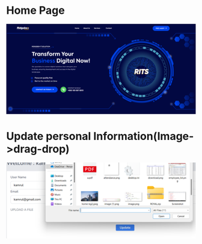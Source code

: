 # Home Page


![image alt](https://github.com/khshoaib/Ridgeben_IT_Soln/blob/main/ridgeben/1.png)



# Update personal Information(Image->drag-drop)


![image alt](https://github.com/khshoaib/Admin-User_Multi-Role-Authentication/blob/8e1bf588825c8f456a8a3a193b0462ce145c40ba/upload.png)
